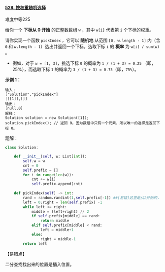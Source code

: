 #### [528. 按权重随机选择](https://leetcode-cn.com/problems/random-pick-with-weight/)

难度中等225

给你一个 **下标从 0 开始** 的正整数数组 `w` ，其中 `w[i]` 代表第 `i` 个下标的权重。

请你实现一个函数 `pickIndex` ，它可以 **随机地** 从范围 `[0, w.length - 1]` 内（含 `0` 和 `w.length - 1`）选出并返回一个下标。选取下标 `i` 的 **概率** 为 `w[i] / sum(w)` 。



- 例如，对于 `w = [1, 3]`，挑选下标 `0` 的概率为 `1 / (1 + 3) = 0.25` （即，25%），而选取下标 `1` 的概率为 `3 / (1 + 3) = 0.75`（即，`75%`）。

 

**示例 1：**

```
输入：
["Solution","pickIndex"]
[[[1]],[]]
输出：
[null,0]
解释：
Solution solution = new Solution([1]);
solution.pickIndex(); // 返回 0，因为数组中只有一个元素，所以唯一的选择是返回下标 0。
```

题解：

```python
class Solution:

    def __init__(self, w: List[int]):
        self.w = w
        cnt = 0
        self.prefix = []
        for i in range(len(w)):
            cnt += w[i]
            self.prefix.append(cnt)
        
    def pickIndex(self) -> int:
        rand = random.randint(1,self.prefix[-1]) ##[易错]这里是从1开始的，否则第一位可能被选择了多次！
        left = 0;right = len(self.prefix) -1
        while left <= right:
            middle = (left+right) // 2
            if self.prefix[middle] == rand:
                return middle
            elif self.prefix[middle] < rand:
                left = middle+1
            else:
                right = middle-1
        return left
```

【易错点】

二分查找找出来的位置是插入位置。

